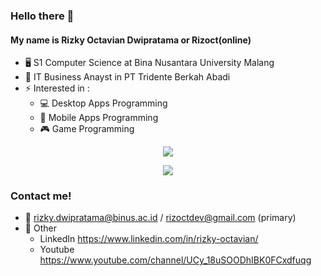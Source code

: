### Hello there 👋

#### My name is Rizky Octavian Dwipratama or Rizoct(online)

* 🖥 S1 Computer Science at Bina Nusantara University Malang
* 🔭 IT Business Anayst in PT Tridente Berkah Abadi
* ⚡ Interested in : 
  - 💻 Desktop Apps Programming 
  - 📱 Mobile Apps Programming 
  - 🎮 Game Programming 

<p align="center">
  <img src="https://github-readme-streak-stats.herokuapp.com?user=Rizoct&theme=dark&date_format=M%20j%5B%2C%20Y%5D">
</p>

<p align="center">
  <img src="https://github-readme-stats.vercel.app/api?username=Rizoct&show_icons=true&theme=tokyonight">
</p>

### Contact me!

* 📧 rizky.dwipratama@binus.ac.id / rizoctdev@gmail.com (primary)
* 🔗 Other
  - LinkedIn https://www.linkedin.com/in/rizky-octavian/
  - Youtube https://www.youtube.com/channel/UCy_18uSOODhIBK0FCxdfuqg


<!--
**Rizoct/rizoct** is a ✨ _special_ ✨ repository because its `README.md` (this file) appears on your GitHub profile.

Here are some ideas to get you started:

🔭 I’m currently working on ...
- 🌱 I’m currently learning ...
- 👯 I’m looking to collaborate on ...
- 🤔 I’m looking for help with ...
- 💬 Ask me about ...
- 📫 How to reach me: ...
- 😄 Pronouns: ...
- ⚡ Fun fact: ...
-->
